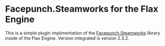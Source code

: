 # Facepunch.Steamworks for the Flax Engine
This is a simple plugin implimentation of the [Facepunch.Steamworks](https://github.com/Facepunch/Facepunch.Steamworks) library inside of the Flax Engine. Version integrated is version 2.3.2.

